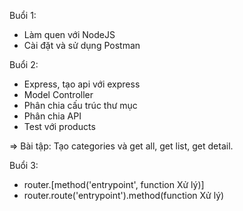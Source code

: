 Buổi 1:
  - Làm quen với NodeJS
  - Cài đặt và sử dụng Postman

Buổi 2:
  - Express, tạo api với express
  - Model Controller
  - Phân chia cấu trúc thư mục
  - Phân chia API
  - Test với products

  => Bài tập: Tạo categories và get all, get list, get detail.

Buổi 3:
  - router.[method('entrypoint', function Xử lý)]
  - router.route('entrypoint').method(function Xử lý)